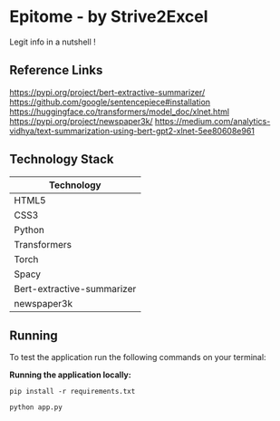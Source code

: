 # Epitome - by Strive2Excel
Legit info in a nutshell !

## Reference Links

https://pypi.org/project/bert-extractive-summarizer/
https://github.com/google/sentencepiece#installation
https://huggingface.co/transformers/model_doc/xlnet.html
https://pypi.org/project/newspaper3k/
https://medium.com/analytics-vidhya/text-summarization-using-bert-gpt2-xlnet-5ee80608e961

## Technology Stack

| Technology  | 
|-------------|
| HTML5       |
| CSS3        | 
| Python      | 
| Transformers|                                          
| Torch       |               
| Spacy       |  
| Bert-extractive-summarizer|
|newspaper3k  |

## Running

To test the application run the following commands on your terminal:

**Running the application locally:**

```
pip install -r requirements.txt

python app.py

